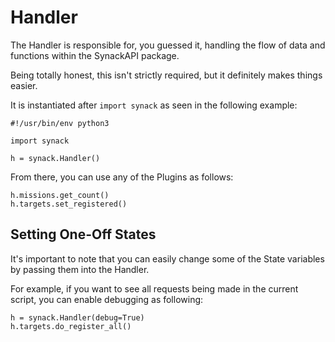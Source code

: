 # Handler

The Handler is responsible for, you guessed it, handling the flow of data and functions within the SynackAPI package.

Being totally honest, this isn't strictly required, but it definitely makes things easier.

It is instantiated after `import synack` as seen in the following example:

```python3
#!/usr/bin/env python3

import synack

h = synack.Handler()
```

From there, you can use any of the Plugins as follows:

```
h.missions.get_count()
h.targets.set_registered()
```

## Setting One-Off States

It's important to note that you can easily change some of the State variables by passing them into the Handler.

For example, if you want to see all requests being made in the current script, you can enable debugging as following:

```python3
h = synack.Handler(debug=True)
h.targets.do_register_all()
```
